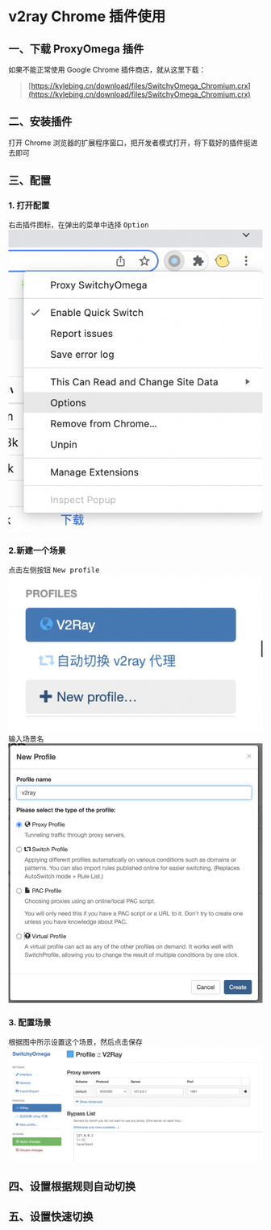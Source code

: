 # v2ray Chrome 插件使用

## 一、下载 ProxyOmega 插件

如果不能正常使用 Google Chrome 插件商店，就从这里下载：
> [https://kylebing.cn/download/files/SwitchyOmega_Chromium.crx](https://kylebing.cn/download/files/SwitchyOmega_Chromium.crx)

## 二、安装插件

打开 Chrome 浏览器的扩展程序窗口，把开发者模式打开，将下载好的插件挺进去即可

## 三、配置

### 1. 打开配置
右击插件图标，在弹出的菜单中选择 <kbd>Option</kbd>
![omega_options](./img/omega_options.png)

### 2.新建一个场景
点击左侧按钮 <kbd>New profile</kbd>
![new_profile](./img/new_profile.png)
输入场景名
![new_name](./img/new_name.png)

### 3. 配置场景
根据图中所示设置这个场景，然后点击保存
![new_name](./img/new_options.png)


## 四、设置根据规则自动切换

## 五、设置快速切换
